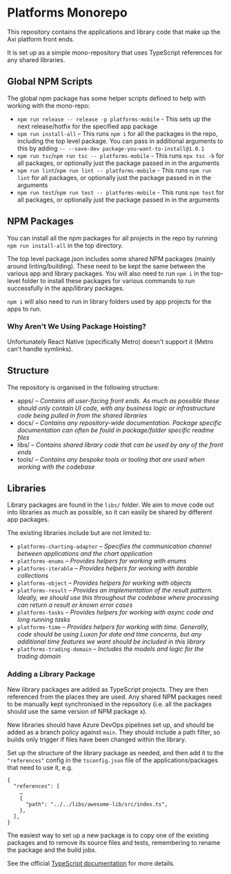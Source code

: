 # Platforms Monorepo

This repository contains the applications and library code that make up the Axi platform front ends.

It is set up as a simple mono-repository that uses TypeScript references for any shared libraries.

## Global NPM Scripts

The global npm package has some helper scripts defined to help with working with the mono-repo:

- `npm run release -- release -p platforms-mobile` - This sets up the next release/hotfix for the specified app package
- `npm run install-all` – This runs `npm i` for all the packages in the repo, including the top level package. You can pass in additional arguments to this by adding `-- --save-dev package-you-want-to-install@1.0.1`
- `npm run tsc`/`npm run tsc -- platforms-mobile` - This runs `npx tsc -b` for all packages, or optionally just the package passed in in the arguments
- `npm run lint`/`npm run lint -- platforms-mobile` - This runs `npm run lint` for all packages, or optionally just the package passed in in the arguments
- `npm run test`/`npm run test -- platforms-mobile` - This runs `npm test` for all packages, or optionally just the package passed in in the arguments

## NPM Packages

You can install all the npm packages for all projects in the repo by running `npm run install-all` in the top directory.

The top level package.json includes some shared NPM packages (mainly around linting/building). These need to be kept the same between the various app and library packages. You will also need to run `npm i` in the top-level folder to install these packages for various commands to run successfully in the app/library packages.

`npm i` will also need to run in library folders used by app projects for the apps to run.

### Why Aren't We Using Package Hoisting?

Unfortunately React Native (specifically Metro) doesn't support it (Metro can't handle symlinks).

## Structure

The repository is organised in the following structure:

- apps/ – _Contains all user-facing front ends. As much as possible these should only contain UI code, with any business logic or infrastructure code being pulled in from the shared libraries_
- docs/ – _Contains any repository-wide documentation. Package specific documentation can often be fould in package/folder specific readme files_
- libs/ – _Contains shared library code that can be used by any of the front ends_
- tools/ – _Contains any bespoke tools or tooling that are used when working with the codebase_

## Libraries

Library packages are found in the `libs/` folder. We aim to move code out into libraries as much as possible, so it can easily be shared by different app packages.

The existing libraries include but are not limited to:

- `platforms-charting-adapter` – _Specifies the communication channel between applications and the chart application_
- `platforms-enums` – _Provides helpers for working with enums_
- `platforms-iterable` – _Provides helpers for working with iterable collections_
- `platforms-object` – _Provides helpers for working with objects_
- `platforms-result` – _Provides an implementation of the result pattern. Ideally, we should use this throughout the codebase where processing can return a result or known error cases_
- `platforms-tasks` – _Provides helpers for working with async code and long running tasks_
- `platforms-time` – _Provides helpers for working with time. Generally, code should be using Luxon for date and time concerns, but any additional time features we want should be included in this library_
- `platforms-trading-domain` – _Includes the models and logic for the trading domain_

### Adding a Library Package

New library packages are added as TypeScript projects. They are then referenced from the places they are used. Any shared NPM packages need to be manually kept synchronised in the repository (i.e. all the packages should use the same version of NPM package x).

New libraries should have Azure DevOps pipelines set up, and should be added as a branch policy against `main`. They should include a path filter, so builds only trigger if files have been changed within the library.

Set up the structure of the library package as needed, and then add it to the `"references"` config in the `tsconfig.json` file of the applications/packages that need to use it, e.g.

```
{
  "references": [
    …
    {
      "path": "../../libs/awesome-lib/src/index.ts",
    },
  ],
}
```

The easiest way to set up a new package is to copy one of the existing packages and to remove its source files and tests, remembering to rename the package and the build jobs.

See the official [TypeScript documentation](https://www.typescriptlang.org/docs/handbook/project-references.html) for more details.
